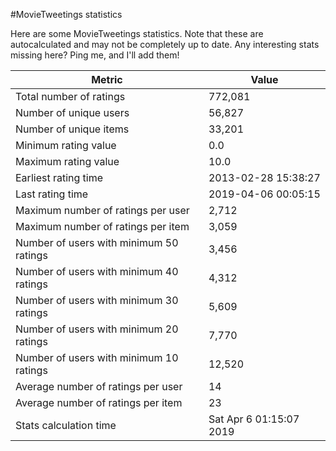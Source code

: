 #MovieTweetings statistics

Here are some MovieTweetings statistics. Note that these are autocalculated and may not be completely up to date. Any interesting stats missing here? Ping me, and I'll add them!

Metric | Value
--- | ---
Total number of ratings                 | 772,081
Number of unique users                  | 56,827
Number of unique items                  | 33,201
Minimum rating value                    | 0.0
Maximum rating value                    | 10.0
Earliest rating time                    | 2013-02-28 15:38:27
Last rating time                        | 2019-04-06 00:05:15
Maximum number of ratings per user      | 2,712
Maximum number of ratings per item      | 3,059
Number of users with minimum 50 ratings | 3,456
Number of users with minimum 40 ratings | 4,312
Number of users with minimum 30 ratings | 5,609
Number of users with minimum 20 ratings | 7,770
Number of users with minimum 10 ratings | 12,520
Average number of ratings per user      | 14
Average number of ratings per item      | 23
Stats calculation time                  | Sat Apr  6 01:15:07 2019

